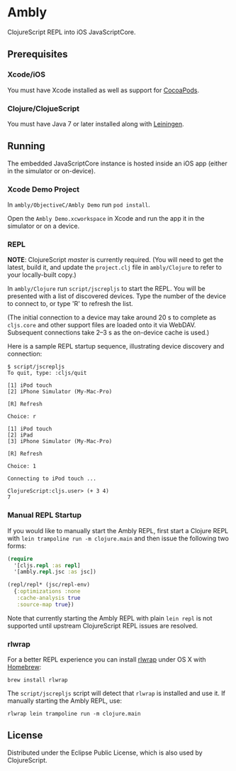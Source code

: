 # Ambly

ClojureScript REPL into iOS JavaScriptCore.

## Prerequisites

### Xcode/iOS

You must have Xcode installed as well as support for [CocoaPods](http://cocoapods.org).

### Clojure/ClojueScript

You must have Java 7 or later installed along with [Leiningen](http://leiningen.org).

## Running

The embedded JavaScriptCore instance is hosted inside an iOS app (either in the simulator or on-device).

### Xcode Demo Project

In `ambly/ObjectiveC/Ambly Demo` run `pod install`.

Open the `Ambly Demo.xcworkspace` in Xcode and run the app it in the simulator or on a device.

### REPL

**NOTE**: ClojureScript _master_ is currently required. (You will need to get the latest, build it, and update the `project.clj` file in `ambly/Clojure` to refer to your locally-built copy.)

In `ambly/Clojure` run `script/jscrepljs` to start the REPL. You will be presented with a list of discovered devices. Type the number of the device to connect to, or type 'R' to refresh the list. 

(The initial connection to a device may take around 20 s to complete as `cljs.core` and other support files are loaded onto it via WebDAV. Subsequent connections take 2–3 s as the on-device cache is used.)

Here is a sample REPL startup sequence, illustrating device discovery and connection:

```
$ script/jscrepljs 
To quit, type: :cljs/quit

[1] iPod touch
[2] iPhone Simulator (My-Mac-Pro)

[R] Refresh

Choice: r

[1] iPod touch
[2] iPad
[3] iPhone Simulator (My-Mac-Pro)

[R] Refresh

Choice: 1

Connecting to iPod touch ...

ClojureScript:cljs.user> (+ 3 4)
7
```

### Manual REPL Startup

If you would like to manually start the Ambly REPL, first start a Clojure REPL with `lein trampoline run -m clojure.main` and then issue the following two forms:

```clojure
(require
  '[cljs.repl :as repl]
  '[ambly.repl.jsc :as jsc])
```

```clojure
(repl/repl* (jsc/repl-env)
  {:optimizations :none
   :cache-analysis true
   :source-map true})
```

Note that currently starting the Ambly REPL with plain `lein repl` is not supported until upstream ClojureScript REPL issues are resolved.

### rlwrap

For a better REPL experience you can install
[rlwrap](http://utopia.knoware.nl/~hlub/uck/rlwrap/) under OS X with
[Homebrew](http://brew.sh/):

```
brew install rlwrap
```

The `script/jscrepljs` script will detect that `rlwrap` is installed and use it. If manually starting the Ambly REPL, use:

```
rlwrap lein trampoline run -m clojure.main
```

## License

Distributed under the Eclipse Public License, which is also used by ClojureScript.
